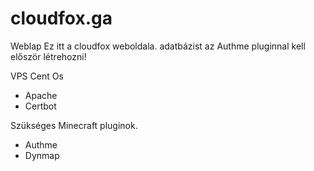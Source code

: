 # cloudfox.ga
Weblap
Ez itt a cloudfox weboldala.
adatbázist az Authme pluginnal kell először létrehozni!

VPS Cent Os
- Apache
- Certbot


Szükséges Minecraft pluginok.
- Authme
- Dynmap 
